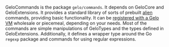 GeloCommands is the package `gelo/commands`. It depends on GeloCore and GeloExtensions. It provides a standard library of sorts of prebuilt [alien](GeloTypes#Alien.md) commands, providing basic functionality. It can be [registered with a Gelo VM](UsingTheVM#Adding_items_to_a_VM:_The_Register_*_family.md) wholesale or piecemeal, depending on your needs. Most of the commands are simple manipulations of GeloTypes and the types defined in GeloExtensions. Additionally, it defines a wrapper type around the Go `regexp` package and commands for using regular expressions.